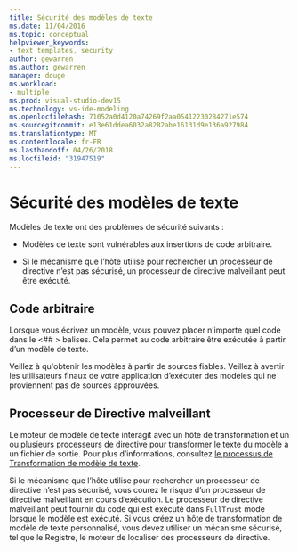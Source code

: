 ```yaml
---
title: Sécurité des modèles de texte
ms.date: 11/04/2016
ms.topic: conceptual
helpviewer_keywords:
- text templates, security
author: gewarren
ms.author: gewarren
manager: douge
ms.workload:
- multiple
ms.prod: visual-studio-dev15
ms.technology: vs-ide-modeling
ms.openlocfilehash: 71052a0d4120a74269f2aa05412230284271e574
ms.sourcegitcommit: e13e61ddea6032a8282abe16131d9e136a927984
ms.translationtype: MT
ms.contentlocale: fr-FR
ms.lasthandoff: 04/26/2018
ms.locfileid: "31947519"
---
```

# <a name="security-of-text-templates"></a>Sécurité des modèles de texte
Modèles de texte ont des problèmes de sécurité suivants :

-   Modèles de texte sont vulnérables aux insertions de code arbitraire.

-   Si le mécanisme que l’hôte utilise pour rechercher un processeur de directive n’est pas sécurisé, un processeur de directive malveillant peut être exécuté.

## <a name="arbitrary-code"></a>Code arbitraire
 Lorsque vous écrivez un modèle, vous pouvez placer n’importe quel code dans le \<## > balises. Cela permet au code arbitraire être exécutée à partir d’un modèle de texte.

 Veillez à qu'obtenir les modèles à partir de sources fiables. Veillez à avertir les utilisateurs finaux de votre application d’exécuter des modèles qui ne proviennent pas de sources approuvées.

## <a name="malicious-directive-processor"></a>Processeur de Directive malveillant
 Le moteur de modèle de texte interagit avec un hôte de transformation et un ou plusieurs processeurs de directive pour transformer le texte du modèle à un fichier de sortie. Pour plus d’informations, consultez [le processus de Transformation de modèle de texte](../modeling/the-text-template-transformation-process.md).

 Si le mécanisme que l’hôte utilise pour rechercher un processeur de directive n’est pas sécurisé, vous courez le risque d’un processeur de directive malveillant en cours d’exécution. Le processeur de directive malveillant peut fournir du code qui est exécuté dans `FullTrust` mode lorsque le modèle est exécuté. Si vous créez un hôte de transformation de modèle de texte personnalisé, vous devez utiliser un mécanisme sécurisé, tel que le Registre, le moteur de localiser des processeurs de directive.